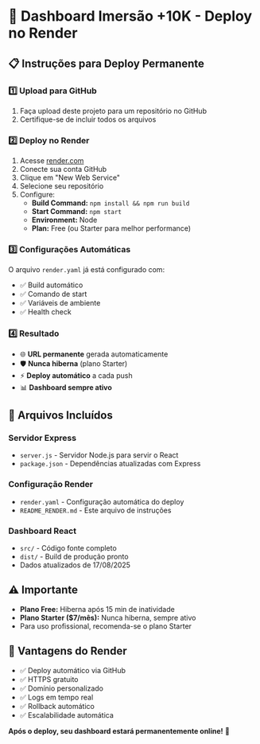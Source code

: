 # 🚀 Dashboard Imersão +10K - Deploy no Render

## 📋 Instruções para Deploy Permanente

### 1️⃣ **Upload para GitHub**
1. Faça upload deste projeto para um repositório no GitHub
2. Certifique-se de incluir todos os arquivos

### 2️⃣ **Deploy no Render**
1. Acesse [render.com](https://render.com)
2. Conecte sua conta GitHub
3. Clique em "New Web Service"
4. Selecione seu repositório
5. Configure:
   - **Build Command:** `npm install && npm run build`
   - **Start Command:** `npm start`
   - **Environment:** Node
   - **Plan:** Free (ou Starter para melhor performance)

### 3️⃣ **Configurações Automáticas**
O arquivo `render.yaml` já está configurado com:
- ✅ Build automático
- ✅ Comando de start
- ✅ Variáveis de ambiente
- ✅ Health check

### 4️⃣ **Resultado**
- 🌐 **URL permanente** gerada automaticamente
- 🛡️ **Nunca hiberna** (plano Starter)
- ⚡ **Deploy automático** a cada push
- 📊 **Dashboard sempre ativo**

## 🎯 **Arquivos Incluídos**

### **Servidor Express**
- `server.js` - Servidor Node.js para servir o React
- `package.json` - Dependências atualizadas com Express

### **Configuração Render**
- `render.yaml` - Configuração automática do deploy
- `README_RENDER.md` - Este arquivo de instruções

### **Dashboard React**
- `src/` - Código fonte completo
- `dist/` - Build de produção pronto
- Dados atualizados de 17/08/2025

## ⚠️ **Importante**
- **Plano Free:** Hiberna após 15 min de inatividade
- **Plano Starter ($7/mês):** Nunca hiberna, sempre ativo
- Para uso profissional, recomenda-se o plano Starter

## 🎉 **Vantagens do Render**
- ✅ Deploy automático via GitHub
- ✅ HTTPS gratuito
- ✅ Domínio personalizado
- ✅ Logs em tempo real
- ✅ Rollback automático
- ✅ Escalabilidade automática

**Após o deploy, seu dashboard estará permanentemente online!** 🚀

